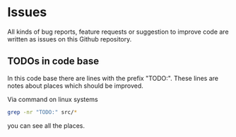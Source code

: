 # Issues

All kinds of bug reports, feature requests or suggestion to improve code are written as issues
on this Github repository.

## TODOs in code base

In this code base there are lines with the prefix "TODO:".
These lines are notes about places which should be improved.

Via command on linux systems

```sh
grep -nr "TODO:" src/*
```

you can see all the places.

